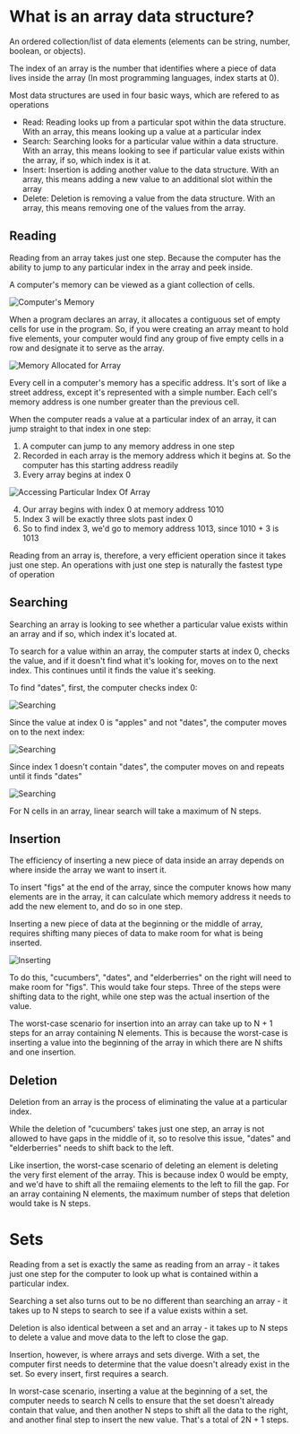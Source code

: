 # What is an array data structure? 

An ordered collection/list of data elements (elements can be string, number, boolean, or objects). 

The index of an array is the number that identifies where a piece of data lives inside the array (In most programming languages, index starts at 0).

Most data structures are used in four basic ways, which are refered to as operations
- Read: Reading looks up from a particular spot within the data structure. With an array, this means looking up a value at a particular index
- Search: Searching looks for a particular value within a data structure. With an array, this means looking to see if particular value exists within the array, if so, which index is it at. 
- Insert: Insertion is adding another value to the data structure. With an array, this means adding a new value to an additional slot within the array
- Delete: Deletion is removing a value from the data structure. With an array, this means removing one of the values from the array.

## Reading

Reading from an array takes just one step. Because the computer has the ability to jump to any particular index in the array and peek inside.

A computer's memory can be viewed as a giant collection of cells. 

![Computer's Memory](images/computers-memory.png)

When a program declares an array, it allocates a contiguous set of empty cells for use in the program. So, if you were creating an array meant to hold five elements, your computer would find any group of five empty cells in a row and designate it to serve as the array. 

![Memory Allocated for Array](images/computers-memory-2.png)

Every cell in a computer's memory has a specific address. It's sort of like a street address, except it's represented with a simple number. Each cell's memory address is one number greater than the previous cell. 

When the computer reads a value at a particular index of an array, it can jump straight to that index in one step: 
1. A computer can jump to any memory address in one step
2. Recorded in each array is the memory address which it begins at. So the computer has this starting address readily
3. Every array begins at index 0

![Accessing Particular Index Of Array](images/computers-memory-3.png)

4. Our array begins with index 0 at memory address 1010
5. Index 3 will be exactly three slots past index 0
6. So to find index 3, we'd go to memory address 1013, since 1010 + 3 is 1013 

Reading from an array is, therefore, a very efficient operation since it takes just one step. An operations with just one step is naturally the fastest type of operation

## Searching

Searching an array is looking to see whether a particular value exists within an array and if so, which index it's located at.

To search for a value within an array, the computer starts at index 0, checks the value, and if it doesn't find what it's looking for, moves on to the next index. This continues until it finds the value it's seeking.

To find "dates", first, the computer checks index 0:

![Searching](images/searching-1.png)

Since the value at index 0 is "apples" and not "dates", the computer moves on to the next index: 

![Searching](images/searching-2.png)

Since index 1 doesn't contain "dates", the computer moves on and repeats until it finds "dates"

![Searching](images/searching-3.png)

For N cells in an array, linear search will take a maximum of N steps. 

## Insertion

The efficiency of inserting a new piece of data inside an array depends on where inside the array we want to insert it.

To insert "figs" at the end of the array, since the computer knows how many elements are in the array, it can calculate which memory address it needs to add the new element to, and do so in one step.

Inserting a new piece of data at the beginning or the middle of array, requires shifting many pieces of data to make room for what is being inserted. 

![Inserting](images/inserting.png)

To do this, "cucumbers", "dates", and "elderberries" on the right will need to make room for "figs". This would take four steps. Three of the steps were shifting data to the right, while one step was the actual insertion of the value.

The worst-case scenario for insertion into an array can take up to N + 1 steps for an array containing N elements. This is because the worst-case is inserting a value into the beginning of the array in which there are N shifts and one insertion.

## Deletion

Deletion from an array is the process of eliminating the value at a particular index. 

While the deletion of "cucumbers' takes just one step, an array is not allowed to have gaps in the middle of it, so to resolve this issue, "dates" and "elderberries" needs to shift back to the left.

Like insertion, the worst-case scenario of deleting an element is deleting the very first element of the array. This is because index 0 would be empty, and we'd have to shift all the remaiing elements to the left to fill the gap. For an array containing N elements, the maximum number of steps that deletion would take is N steps. 

# Sets

Reading from a set is exactly the same as reading from an array - it takes just one step for the computer to look up what is contained within a particular index. 

Searching a set also turns out to be no different than searching an array - it takes up to N steps to search to see if a value exists within a set. 

Deletion is also identical between a set and an array - it takes up to N steps to delete a value and move data to the left to close the gap.

Insertion, however, is where arrays and sets diverge. With a set, the computer first needs to determine that the value doesn't already exist in the set. So every insert, first requires a search. 

In worst-case scenario, inserting a value at the beginning of a set, the computer needs to search N cells to ensure that the set doesn't already contain that value, and then another N steps to shift all the data to the right, and another final step to insert the new value. That's a total of 2N + 1 steps.